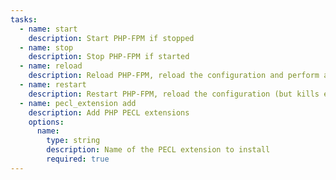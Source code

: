 ```yaml
---
tasks:
  - name: start
    description: Start PHP-FPM if stopped
  - name: stop
    description: Stop PHP-FPM if started
  - name: reload
    description: Reload PHP-FPM, reload the configuration and perform a graceful restart
  - name: restart
    description: Restart PHP-FPM, reload the configuration (but kills existing connection)
  - name: pecl_extension add
    description: Add PHP PECL extensions
    options:
      name: 
        type: string
        description: Name of the PECL extension to install
        required: true
---
```

